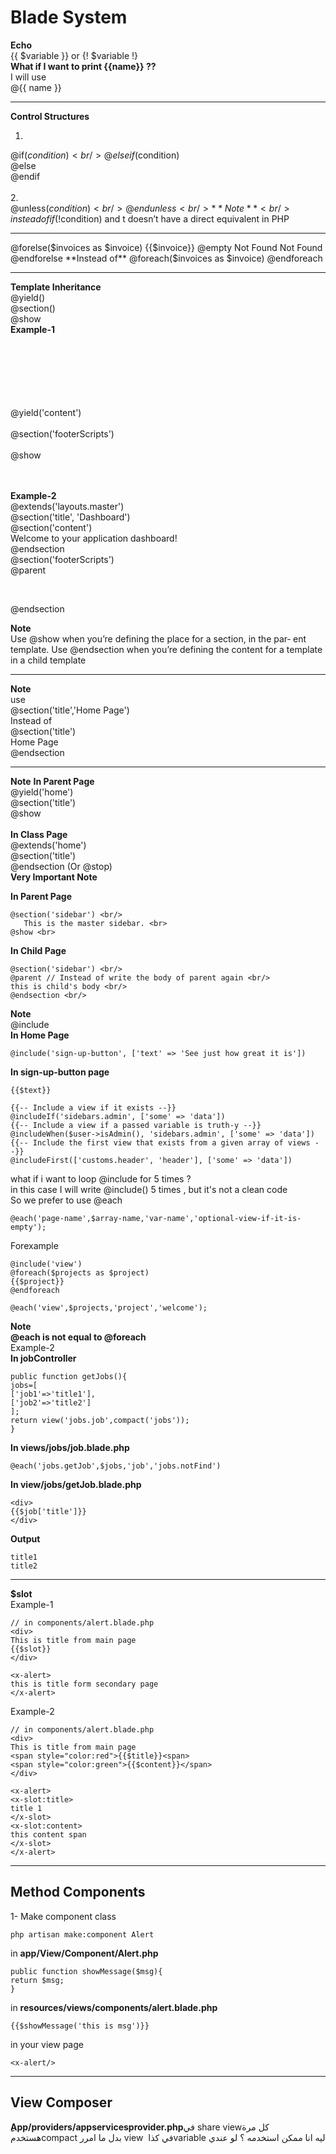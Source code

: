 # Blade System

**Echo** <br/>
{{ $variable }} or {! $variable !} <br/>
**What if I want to print {{name}} ??** <br/>
I will use <br/>
@{{ name }} <br/>
__________________
**Control Structures**
1. <br/>
@if($condition) <br/>
@elseif($condition) <br/>
@else <br/>
@endif <br/>
<br/>
2. <br/>
@unless($condition) <br/>
@endunless <br/>
**Note** <br/>
instead of if(!$condition) and t doesn’t have a direct equivalent in
PHP <br/>
_________________
@forelse($invoices as $invoice)
    {{$invoice}}
@empty
    Not Found
    Not Found
@endforelse
**Instead of**
@foreach($invoices as $invoice)
@endforeach
_________
**Template Inheritance** <br/>
@yield() <br/>
@section() <br/>
@show <br/>
**Example-1** <br/>
<html> <br/>
 <head> <br/>
 <title>My Site | @yield('title', 'Home Page')</title> <br/>
 </head> <br/>
 <body> <br/>
 <div class="container"> <br/>
 @yield('content') <br/>
 </div> <br/>
 @section('footerScripts') <br/>
 <script src="app.js"></script> <br/>
 @show <br/>
 </body> <br/>
</html> <br/>

**Example-2** <br/>
@extends('layouts.master')<br/>
@section('title', 'Dashboard')<br/>
@section('content')<br/>
 Welcome to your application dashboard!<br/>
@endsection<br/>
@section('footerScripts')<br/>
 @parent<br/>
 <script src="dashboard.js"></script><br/>
@endsection<br/>

**Note** <br>
Use @show when you’re defining the place for a section, in the par‐
ent template. Use @endsection when you’re defining the content
for a template in a child template 
_____________________
**Note** <br/>
use <br/>
@section('title','Home Page') <br/>
Instead of <br/>
@section('title') <br/>
Home Page <br/>
@endsection <br/>
_____________________
**Note**
**In Parent Page** <br/>
@yield('home') <br/>
@section('title') <br/>
@show <br/>
<br/>
**In Class Page** <br/>
@extends('home') <br/>
@section('title') <br/>
@endsection (Or @stop) <br/>
**Very Important Note** <br/>

**In Parent Page** <br/>
```
@section('sidebar') <br/>
   This is the master sidebar. <br>
@show <br>
```
**In Child Page**<br/>
```
@section('sidebar') <br/>
@parent // Instead of write the body of parent again <br/>
this is child's body <br/>
@endsection <br/>
```
**Note** <br/>
@include <br/>
**In Home Page**
```
@include('sign-up-button', ['text' => 'See just how great it is'])

```
**In sign-up-button page**
```
{{$text}}
```
```
{{-- Include a view if it exists --}}
@includeIf('sidebars.admin', ['some' => 'data'])
{{-- Include a view if a passed variable is truth-y --}}
@includeWhen($user->isAdmin(), 'sidebars.admin', ['some' => 'data'])
{{-- Include the first view that exists from a given array of views --}}
@includeFirst(['customs.header', 'header'], ['some' => 'data'])

```
what if i want to loop @include for 5 times ? <br/>
in this case I will write @include() 5 times , but it's not a clean code <br/> 
So we prefer to use @each
```
@each('page-name',$array-name,'var-name','optional-view-if-it-is-empty');
```
Forexample
```
@include('view')
@foreach($projects as $project)
{{$project}}
@endforeach
```
```
@each('view',$projects,'project','welcome');
```
**Note  <br/> @each is not equal to @foreach**
<br/> Example-2 <br/>
**In jobController**
```
public function getJobs(){
jobs=[
['job1'=>'title1'],
['job2'=>'title2']
];
return view('jobs.job',compact('jobs'));
}
```
**In views/jobs/job.blade.php**
```
@each('jobs.getJob',$jobs,'job','jobs.notFind')
```
**In view/jobs/getJob.blade.php**
```
<div>
{{$job['title']}}
</div>
```
**Output**
```
title1
title2
```
______________
**$slot**<br/>
Example-1
```
// in components/alert.blade.php
<div>
This is title from main page
{{$slot}}
</div>
```
```
<x-alert>
this is title form secondary page
</x-alert>
```
 Example-2
```
// in components/alert.blade.php
<div>
This is title from main page
<span style="color:red">{{$title}}<span>
<span style="color:green">{{$content}}</span>
</div>
```
```
<x-alert>
<x-slot:title>
title 1
</x-slot>
<x-slot:content>
this content span
</x-slot>
</x-alert>
```
___________________________
## Method Components

1- Make component class
```
php artisan make:component Alert
```
in **app/View/Component/Alert.php**
```
public function showMessage($msg){
return $msg;
}
```
in **resources/views/components/alert.blade.php**
```
{{$showMessage('this is msg')}}
```
in your view page
```
<x-alert/>
```
_________________________________
## View Composer 
  **ِApp/providers/appservicesprovider.php**<bdi> في</bdi>share view<bdi>كل مرة هستخدم</bdi>compact<bdi> بدل ما امرر </bdi>view <bdi>في كذا </bdi>variable <bdi> ليه انا ممكن استخدمه ؟ لو عندي </bdi>

























